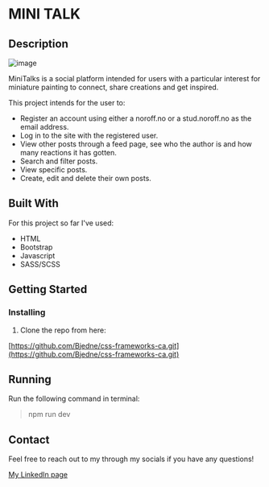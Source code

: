 # MINI TALK
## Description
![image](https://github.com/NoroffFEU/css-frameworks-ca/assets/126247097/eb0040b3-4f75-4c86-b384-bd7dca413d8f)

MiniTalks is a social platform intended for users with a particular interest for miniature painting to connect, share creations and get inspired.

This project intends for the user to:
- Register an account using either a noroff.no or a stud.noroff.no as the email address.
- Log in to the site with the registered user.
- View other posts through a feed page, see who the author is and how many reactions it has gotten.
- Search and filter posts.
- View specific posts.
- Create, edit and delete their own posts.
  
## Built With

For this project so far I've used:

- HTML
- Bootstrap
- Javascript
- SASS/SCSS

## Getting Started

### Installing

1. Clone the repo from here:

[https://github.com/Bjedne/css-frameworks-ca.git](https://github.com/Bjedne/css-frameworks-ca.git)

## Running 

Run the following command in terminal:

> npm run dev


## Contact

Feel free to reach out to my through my socials if you have any questions!

[My LinkedIn page](https://www.linkedin.com/in/bj%C3%B8rnar-jakobsen-3176a5261/)

